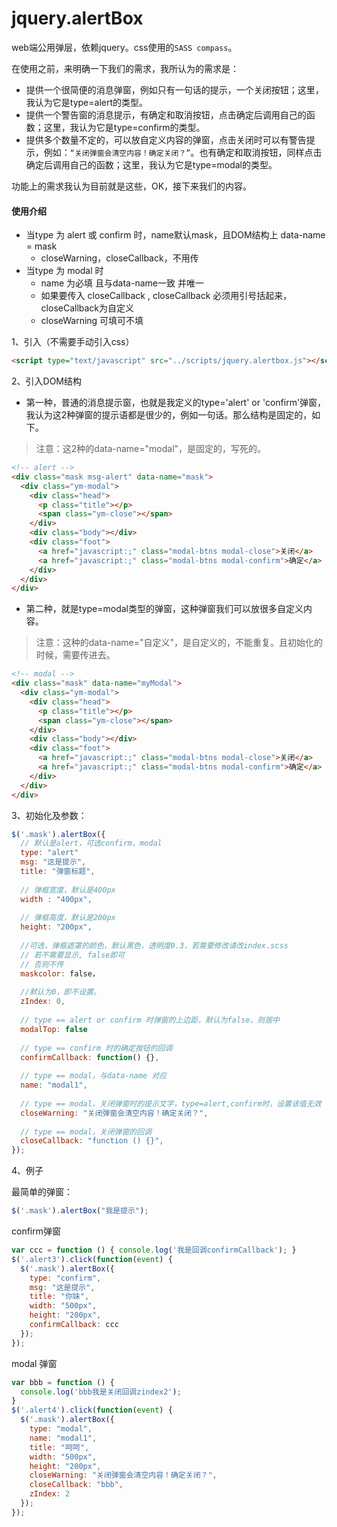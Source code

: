 # jquery.alertBox
web端公用弹层，依赖jquery。css使用的`SASS compass`。

在使用之前，来明确一下我们的需求，我所认为的需求是：
  - 提供一个很简便的消息弹窗，例如只有一句话的提示，一个关闭按钮；这里，我认为它是type=alert的类型。
  - 提供一个警告窗的消息提示，有确定和取消按钮，点击确定后调用自己的函数；这里，我认为它是type=confirm的类型。
  - 提供多个数量不定的，可以放自定义内容的弹窗，点击关闭时可以有警告提示，例如：`“关闭弹窗会清空内容！确定关闭？”`。也有确定和取消按钮，同样点击确定后调用自己的函数；这里，我认为它是type=modal的类型。
  
功能上的需求我认为目前就是这些，OK，接下来我们的内容。 

#### 使用介绍

- 当type 为 alert 或 confirm 时，name默认mask，且DOM结构上 data-name = mask
  - closeWarning，closeCallback，不用传
- 当type 为 modal 时
  - name 为必填 且与data-name一致 并唯一
  - 如果要传入 closeCallback , closeCallback 必须用引号括起来，closeCallback为自定义
  - closeWarning 可填可不填

1、引入（不需要手动引入css）
  ```html
  <script type="text/javascript" src="../scripts/jquery.alertbox.js"></script> 
  ```

2、引入DOM结构

- 第一种，普通的消息提示窗，也就是我定义的type='alert' or 'confirm'弹窗，我认为这2种弹窗的提示语都是很少的，例如一句话。那么结构是固定的，如下。

> 注意：这2种的data-name="modal"，是固定的，写死的。

```html
<!-- alert -->
<div class="mask msg-alert" data-name="mask">
  <div class="ym-modal">
    <div class="head">
      <p class="title"></p>
      <span class="ym-close"></span>
    </div>
    <div class="body"></div>
    <div class="foot">
      <a href="javascript:;" class="modal-btns modal-close">关闭</a>
      <a href="javascript:;" class="modal-btns modal-confirm">确定</a>
    </div>  
  </div>
</div>
```

- 第二种，就是type=modal类型的弹窗，这种弹窗我们可以放很多自定义内容。

> 注意：这种的data-name="自定义"，是自定义的，不能重复。且初始化的时候，需要传进去。

```html
<!-- modal -->
<div class="mask" data-name="myModal">
  <div class="ym-modal">
    <div class="head">
      <p class="title"></p>
      <span class="ym-close"></span>
    </div>
    <div class="body"></div>
    <div class="foot">
      <a href="javascript:;" class="modal-btns modal-close">关闭</a>
      <a href="javascript:;" class="modal-btns modal-confirm">确定</a>
    </div>  
  </div>
</div>
```

3、初始化及参数：

```js
$('.mask').alertBox({
  // 默认是alert，可选confirm，modal
  type: "alert" 
  msg: "这是提示",
  title: "弹窗标题",
  
  // 弹框宽度，默认是400px
  width : "400px",  
  
  // 弹框高度，默认是200px
  height: "200px", 
  
  //可选，弹框遮罩的颜色，默认黑色，透明度0.3，若需要修改请改index.scss
  // 若不需要显示, false即可
  // 否则不传
  maskcolor: false，
  
  //默认为0，即不设置。
  zIndex: 0,
  
  // type == alert or confirm 时弹窗的上边距，默认为false，则居中
  modalTop: false
  
  // type == confirm 时的确定按钮的回调
  confirmCallback: function() {},
  
  // type == modal，与data-name 对应
  name: "modal1",
  
  // type == modal，关闭弹窗时的提示文字，type=alert,confirm时，设置该值无效
  closeWarning: "关闭弹窗会清空内容！确定关闭？",
  
  // type == modal，关闭弹窗的回调
  closeCallback: "function () {}",
});
```

4、例子

  最简单的弹窗：
  ```js
  $('.mask').alertBox("我是提示");
  ```
  
  confirm弹窗
  
  ```js
  var ccc = function () { console.log('我是回调confirmCallback'); }
  $('.alert3').click(function(event) {
    $('.mask').alertBox({
      type: "confirm",
      msg: "这是提示",
      title: "你妹",
      width: "500px",
      height: "200px",
      confirmCallback: ccc
    });
  });
  ```
  
  modal 弹窗
  ```js
  var bbb = function () { 
    console.log('bbb我是关闭回调zindex2'); 
  }
  $('.alert4').click(function(event) {
    $('.mask').alertBox({
      type: "modal",
      name: "modal1",
      title: "呵呵",
      width: "500px",
      height: "200px",
      closeWarning: "关闭弹窗会清空内容！确定关闭？",
      closeCallback: "bbb",
      zIndex: 2
    });
  });
  ```
